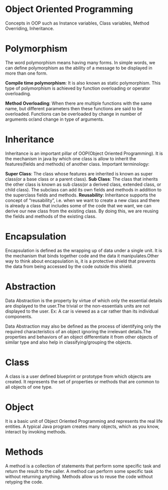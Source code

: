 # Object Oriented Programming
Concepts in OOP such as Instance variables, Class variables, Method Overriding, Inheritance.



# Polymorphism

The word polymorphism means having many forms. In simple words, we can define polymorphism as the ability of a message to be displayed in more than one form.

**Compile time polymorphism**: It is also known as static polymorphism. This type of polymorphism is achieved by function overloading or operator overloading.

**Method Overloading**: When there are multiple functions with the same name, but different parameters then these functions are said to be overloaded. Functions can be overloaded by change in number of arguments or/and change in type of arguments.

# Inheritance

Inheritance is an important pillar of OOP(Object Oriented Programming). It is the mechanism in java by which one class is allow to inherit the features(fields and methods) of another class.
Important terminology:

**Super Class**: The class whose features are inherited is known as super class(or a base class or a parent class).
**Sub Class**: The class that inherits the other class is known as sub class(or a derived class, extended class, or child class). The subclass can add its own fields and methods in addition to the superclass fields and methods.
**Reusability**: Inheritance supports the concept of “reusability”, i.e. when we want to create a new class and there is already a class that includes some of the code that we want, we can derive our new class from the existing class. By doing this, we are reusing the fields and methods of the existing class.


# Encapsulation

Encapsulation is defined as the wrapping up of data under a single unit. It is the mechanism that binds together code and the data it manipulates.Other way to think about encapsulation is, it is a protective shield that prevents the data from being accessed by the code outside this shield.


# Abstraction

Data Abstraction is the property by virtue of which only the essential details are displayed to the user.The trivial or the non-essentials units are not displayed to the user. Ex: A car is viewed as a car rather than its individual components.

Data Abstraction may also be defined as the process of identifying only the required characteristics of an object ignoring the irrelevant details.The properties and behaviors of an object differentiate it from other objects of similar type and also help in classifying/grouping the objects.

# Class

A class is a user defined blueprint or prototype from which objects are created.  It represents the set of properties or methods that are common to all objects of one type.


# Object

It is a basic unit of Object Oriented Programming and represents the real life entities.  A typical Java program creates many objects, which as you know, interact by invoking methods.

# Methods

A method is a collection of statements that perform some specific task and return the result to the caller. A method can perform some specific task without returning anything. Methods allow us to reuse the code without retyping the code.

